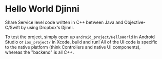 # Hello World Djinni

Share Service level code written in C++ between Java and Objective-C/Swift by using Dropbox's Djinni. 

To test the project, simply open up `android_project/HelloWorld` in Android Studio or `ios_project/` in Xcode, build and run! All of the UI code is specific to the native platform (think Controllers and native UI components), whereas the "backend" is all C++.
